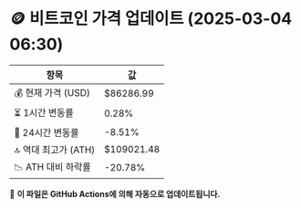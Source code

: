 # 🪙 비트코인 가격 업데이트 (2025-03-04 06:30)

| 항목                | 값 |
|--------------------|----------------|
| 💰 현재 가격 (USD) | $86286.99 |
| ⏳ 1시간 변동률    | 0.28% |
| 📆 24시간 변동률   | -8.51% |
| 🔝 역대 최고가 (ATH) | $109021.48 |
| 📉 ATH 대비 하락률 | -20.78% |

🔄 **이 파일은 GitHub Actions에 의해 자동으로 업데이트됩니다.**
